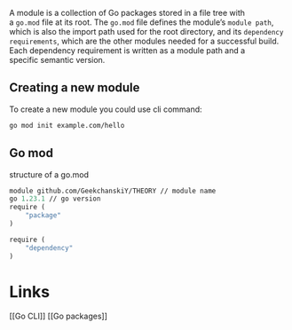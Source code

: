 A module is a collection of Go packages stored in a file tree with a `go.mod` file at its root. The `go.mod` file defines the module’s `module path`, which is also the import path used for the root directory, and its `dependency requirements`, which are the other modules needed for a successful build. Each dependency requirement is written as a module path and a specific semantic version.

## Creating a new module

To create a new module you could use cli command:
```bash
go mod init example.com/hello
```

## Go mod
structure of a go.mod
```go.mod
module github.com/GeekchanskiY/THEORY // module name
go 1.23.1 // go version
require (
	"package"
)

require (
	"dependency"
)
```

# Links
[[Go CLI]]
[[Go packages]]
